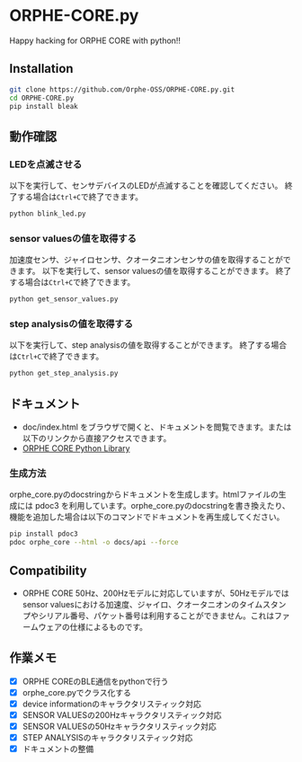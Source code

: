 # ORPHE-CORE.py
Happy hacking for ORPHE CORE with python!!

## Installation
```bash
git clone https://github.com/Orphe-OSS/ORPHE-CORE.py.git
cd ORPHE-CORE.py
pip install bleak
```

## 動作確認

### LEDを点滅させる
以下を実行して、センサデバイスのLEDが点滅することを確認してください。
終了する場合は`Ctrl+C`で終了できます。
```bash
python blink_led.py
```

### sensor valuesの値を取得する
加速度センサ、ジャイロセンサ、クオータニオンセンサの値を取得することができます。
以下を実行して、sensor valuesの値を取得することができます。
終了する場合は`Ctrl+C`で終了できます。
```bash
python get_sensor_values.py
```

### step analysisの値を取得する
以下を実行して、step analysisの値を取得することができます。
終了する場合は`Ctrl+C`で終了できます。
```bash
python get_step_analysis.py
```

## ドキュメント
  * doc/index.html をブラウザで開くと、ドキュメントを閲覧できます。または以下のリンクから直接アクセスできます。
  * [ORPHE CORE Python Library](https://orphe-oss.github.io/ORPHE-CORE.py/docs/api/orphe_core.html)

### 生成方法
orphe_core.pyのdocstringからドキュメントを生成します。htmlファイルの生成には pdoc3 を利用しています。orphe_core.pyのdocstringを書き換えたり、機能を追加した場合は以下のコマンドでドキュメントを再生成してください。
```bash
pip install pdoc3
pdoc orphe_core --html -o docs/api --force
```

## Compatibility
 * ORPHE CORE 50Hz、200Hzモデルに対応していますが、50Hzモデルではsensor valuesにおける加速度、ジャイロ、クオータニオンのタイムスタンプやシリアル番号、パケット番号は利用することができません。これはファームウェアの仕様によるものです。

 
## 作業メモ
- [x] ORPHE COREのBLE通信をpythonで行う
- [x] orphe_core.pyでクラス化する
- [x] device informationのキャラクタリスティック対応
- [x] SENSOR VALUESの200Hzキャラクタリスティック対応
- [x] SENSOR VALUESの50Hzキャラクタリスティック対応
- [x] STEP ANALYSISのキャラクタリスティック対応
- [x] ドキュメントの整備

